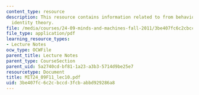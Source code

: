```yaml
---
content_type: resource
description: This resource contains information related to from behaviorism to the
  identity theory.
file: /media/courses/24-09-minds-and-machines-fall-2011/3be407fc6c2cbccd3fcbabbd929286a8_MIT24_09F11_lec10.pdf
file_type: application/pdf
learning_resource_types:
- Lecture Notes
ocw_type: OCWFile
parent_title: Lecture Notes
parent_type: CourseSection
parent_uid: 5a2740cd-bf81-1a23-a3b3-5714d9be25e7
resourcetype: Document
title: MIT24_09F11_lec10.pdf
uid: 3be407fc-6c2c-bccd-3fcb-abbd929286a8
---
```

